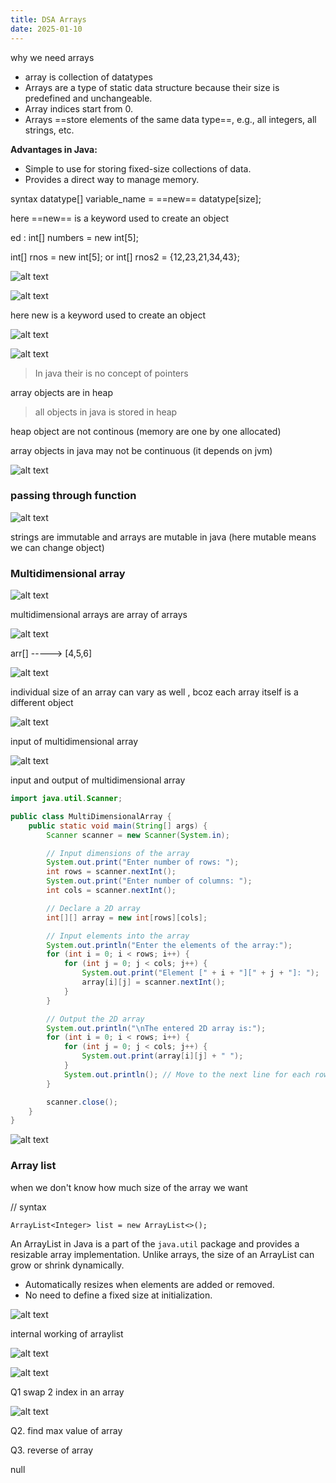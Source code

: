 ```yaml
---
title: DSA Arrays
date: 2025-01-10
---
```



why we need arrays

- array is collection of datatypes 
- Arrays are a type of static data structure because their size is predefined and unchangeable.
- Array indices start from 0.
- Arrays ==store elements of the same data type==, e.g., all integers, all strings, etc.

**Advantages in Java:**

- Simple to use for storing fixed-size collections of data.
- Provides a direct way to manage memory.

syntax
datatype[] variable_name = ==new== datatype[size];


here ==new== is a keyword used to create an object


ed : int[] numbers = new int[5];

int[] rnos = new int[5];
or
int[] rnos2 = {12,23,21,34,43};

![alt text](/images/Pastedimage20241119120436.png)

![alt text](/images/Pastedimage20241119120619.png)

here new is a keyword used to create an object

![alt text](/images/Pastedimage20241119120751.png)

![alt text](/images/Pastedimage20241119120813.png)

> In java their is no concept of pointers 

array objects are in heap

> all objects in java is stored in heap

heap object are not continous (memory are one by one allocated)

array objects  in java may not be continuous (it depends on jvm)


![alt text](/images/Pastedimage20241119122520.png)


### passing through function

![alt text](/images/Pastedimage20241119122826.png)
 
strings are immutable and arrays are mutable in java (here mutable means we can change object) 

### Multidimensional array

 ![alt text](/images/Pastedimage20241119123237.png)

multidimensional arrays are array of arrays 


![alt text](/images/Pastedimage20241119133407.png)

arr[] -----> [4,5,6]

![alt text](/images/Pastedimage20241119133500.png)



individual size of an array can vary as well , bcoz  each array itself is a different object 


![alt text](/images/Pastedimage20241119133949.png) 

input of multidimensional array

![alt text](/images/Pastedimage20241119140517.png)


input and output of multidimensional array

```java
import java.util.Scanner;

public class MultiDimensionalArray {
    public static void main(String[] args) {
        Scanner scanner = new Scanner(System.in);

        // Input dimensions of the array
        System.out.print("Enter number of rows: ");
        int rows = scanner.nextInt();
        System.out.print("Enter number of columns: ");
        int cols = scanner.nextInt();

        // Declare a 2D array
        int[][] array = new int[rows][cols];

        // Input elements into the array
        System.out.println("Enter the elements of the array:");
        for (int i = 0; i < rows; i++) {
            for (int j = 0; j < cols; j++) {
                System.out.print("Element [" + i + "][" + j + "]: ");
                array[i][j] = scanner.nextInt();
            }
        }

        // Output the 2D array
        System.out.println("\nThe entered 2D array is:");
        for (int i = 0; i < rows; i++) {
            for (int j = 0; j < cols; j++) {
                System.out.print(array[i][j] + " ");
            }
            System.out.println(); // Move to the next line for each row
        }

        scanner.close();
    }
}

```



![alt text](/images/Pastedimage20241119142537.png)

### Array list

when we don't know how much size of the array we want

// syntax

```
ArrayList<Integer> list = new ArrayList<>();
```


An ArrayList in Java is a part of the `java.util` package and provides a resizable array implementation. Unlike arrays, the size of an ArrayList can grow or shrink dynamically.

- Automatically resizes when elements are added or removed.
- No need to define a fixed size at initialization.

![alt text](/images/Pastedimage20241119143637.png)


internal working of arraylist

![alt text](/images/Pastedimage20241119143937.png)


![alt text](/images/Pastedimage20241119144049.png)



Q1 swap 2 index in an array

![alt text](/images/Pastedimage20241119151147.png)


Q2. find max value of array

Q3. reverse of array


null